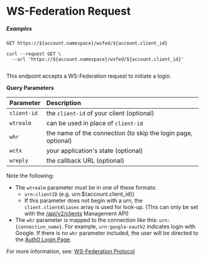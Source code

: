 # WS-Federation Request

<h5 class="code-snippet-title">Examples</h5>

```http
GET https://${account.namespace}/wsfed/${account.client_id}
```

```shell
curl --request GET \
  --url 'https://${account.namespace}/wsfed/${account.client_id}'
```

```javascript
```

This endpoint accepts a WS-Federation request to initiate a login.

**Query Parameters**

| Parameter        | Description |
|:-----------------|:------------|
| `client-id`      | the `client-id` of your client (optional) |
| `wtrealm`        | can be used in place of `client-id` |
| `whr`            | the name of the connection (to skip the login page, optional) |
| `wctx`           | your application's state (optional) |
| `wreply`         | the callback URL (optional) |

Note the following:
- The `wtrealm` parameter must be in one of these formats:
  - `urn:clientID` (e.g. urn:${account.client_id})
  - If this parameter does not begin with a urn, the `client.clientAliases` array is used for look-up. (This can only be set with the [/api/v2/clients](/api/management/v2#!/Clients/get_clients) Management API)
- The `whr` parameter is mapped to the connection like this: `urn:{connection_name}`. For example, `urn:google-oauth2` indicates login with Google. If there is no `whr` parameter included, the user will be directed to the [Auth0 Login Page](/login_page).

For more information, see: [WS-Federation Protocol](/protocols#ws-federation)
